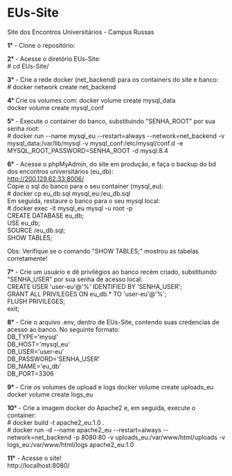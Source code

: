 # EUs-Site

Site dos Encontros Universitários - Campus Russas

**1°** - Clone o repositório:<br>

**2°** - Acesse o diretório EUs-Site:<br>
\# cd EUs-Site/

**3°** - Crie a rede docker (net_backend) para os containers do site e banco:<br>
\# docker network create net_backend

**4°** Crie os volumes com:
docker volume create mysql_data<br>
docker volume create mysql_conf

**5°** - Execute o container do banco, substituindo "SENHA_ROOT" por sua senha root:<br>
\# docker run --name mysql_eu --restart=always --network=net_backend -v mysql_data:/var/lib/mysql -v mysql_conf:/etc/mysql/conf.d -e MYSQL_ROOT_PASSWORD=SENHA_ROOT -d mysql:8.4

**6°** - Acesse o phpMyAdmin, do site em produção, e faça o backup do bd dos encontros universitários (eu_db):<br>
http://200.129.62.33:8006/<br>
Copie o sql do banco para o seu container (mysql_eu):<br>
\# docker cp eu_db.sql mysql_eu:/eu_db.sql<br>
Em seguida, restaure o banco para o seu mysql local:<br>
\# docker exec -it mysql_eu mysql -u root -p<br>
CREATE DATABASE eu_db;<br>
USE eu_db;<br>
SOURCE /eu_db.sql;<br>
SHOW TABLES;<br>

Obs: Verifique se o comando "SHOW TABLES;" mostrou as tabelas corretamente!  

**7°** - Crie um usuário e dê privilégios ao banco recém criado, substituindo "SENHA_USER" por sua senha de acesso local:<br>
CREATE USER 'user-eu'@'%' IDENTIFIED BY 'SENHA_USER';<br>
GRANT ALL PRIVILEGES ON eu_db.* TO 'user-eu'@'%';<br>
FLUSH PRIVILEGES;<br>
exit;

**8°** - Crie o arquivo .env, dentro de EUs-Site, contendo suas credencias de acesso ao banco. No seguinte formato:<br>
DB_TYPE='mysql'<br>
DB_HOST='mysql_eu'<br>
DB_USER='user-eu'<br>
DB_PASSWORD='SENHA_USER'<br>
DB_NAME='eu_db'<br>
DB_PORT=3306

**9°** - Crie os volumes de upload e logs
docker volume create uploads_eu<br>
docker volume create logs_eu

**10°** - Crie a imagem docker do Apache2 e, em seguida, execute o container:<br>
\# docker build -t apache2_eu:1.0 .<br>
\# docker run -d --name apache2_eu --restart=always --network=net_backend -p 8080:80 -v uploads_eu:/var/www/html/uploads -v logs_eu:/var/www/html/logs apache2_eu:1.0

**11°** - Acesse o site!<br>
http://localhost:8080/

